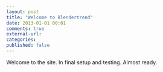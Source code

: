 ```yaml
---
layout: post
title: "Welcome to Blendertrend"
date: 2013-01-01 00:01
comments: true
external-url: 
categories: 
published: false
---
```


Welcome to the site. In final setup and testing. Almost ready.
